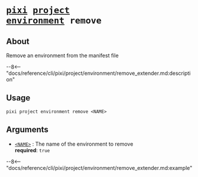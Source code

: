 <!--- This file is autogenerated. Do not edit manually! -->
# <code>[pixi](../../../pixi.md) [project](../../project.md) [environment](../environment.md) remove</code>

## About
Remove an environment from the manifest file

--8<-- "docs/reference/cli/pixi/project/environment/remove_extender.md:description"

## Usage
```
pixi project environment remove <NAME>
```

## Arguments
- <a id="arg-<NAME>" href="#arg-<NAME>">`<NAME>`</a>
:  The name of the environment to remove
<br>**required**: `true`

--8<-- "docs/reference/cli/pixi/project/environment/remove_extender.md:example"
